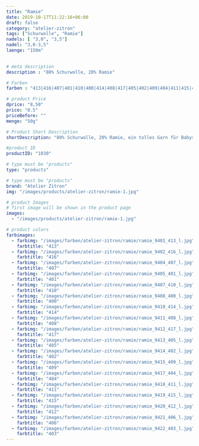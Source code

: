 ```yaml
---
title: "Ramie"
date: 2019-10-17T11:22:16+06:00
draft: false
category: "atelier-zitron"
tags: ["Schurwolle", "Ramie"]	
nadels: [ "3,0", "3,5"]
nadel: "3,0-3,5" 
laenge: "150m"	
 

# meta description
description : "80% Schurwolle, 20% Ramie"

# Farben
farben : "413|416|407|401|410|400|414|408|417|405|402|409|404|411|415|412|406|403"

# product Price
dprice: "8,50"
price: "8.5"
priceBefore: ""
menge: "50g"

# Product Short Description
shortDescription: "80% Schurwolle, 20% Ramie, ein tolles Garn für Babysachen."

#product ID
productID: "1030"

# type must be "products"
type: "products"

# type must be "products"
brand: "Atelier Zitron"
img: "/images/products/atelier-zitron/ramie-1.jpg"   

# product Images
# first image will be shown in the product page
images:
  - "/images/products/atelier-zitron/ramie-1.jpg"

# product colors
farbimages:
  - farbimg: "/images/farben/atelier-zitron/ramie/ramie_9401_413_l.jpg"
    farbtitle: "413"
  - farbimg: "/images/farben/atelier-zitron/ramie/ramie_9402_416_l.jpg"
    farbtitle: "416"
  - farbimg: "/images/farben/atelier-zitron/ramie/ramie_9404_407_l.jpg"
    farbtitle: "407"
  - farbimg: "/images/farben/atelier-zitron/ramie/ramie_9405_401_l.jpg"
    farbtitle: "401"
  - farbimg: "/images/farben/atelier-zitron/ramie/ramie_9407_410_l.jpg"
    farbtitle: "410"
  - farbimg: "/images/farben/atelier-zitron/ramie/ramie_9408_400_l.jpg"
    farbtitle: "400"
  - farbimg: "/images/farben/atelier-zitron/ramie/ramie_9410_414_l.jpg"
    farbtitle: "414"
  - farbimg: "/images/farben/atelier-zitron/ramie/ramie_9411_408_l.jpg"
    farbtitle: "408"
  - farbimg: "/images/farben/atelier-zitron/ramie/ramie_9412_417_l.jpg"
    farbtitle: "417"
  - farbimg: "/images/farben/atelier-zitron/ramie/ramie_9413_405_l.jpg"
    farbtitle: "405"
  - farbimg: "/images/farben/atelier-zitron/ramie/ramie_9414_402_l.jpg"
    farbtitle: "402"
  - farbimg: "/images/farben/atelier-zitron/ramie/ramie_9415_409_l.jpg"
    farbtitle: "409"
  - farbimg: "/images/farben/atelier-zitron/ramie/ramie_9417_404_l.jpg"
    farbtitle: "404"
  - farbimg: "/images/farben/atelier-zitron/ramie/ramie_9418_411_l.jpg"
    farbtitle: "411"
  - farbimg: "/images/farben/atelier-zitron/ramie/ramie_9419_415_l.jpg"
    farbtitle: "415"
  - farbimg: "/images/farben/atelier-zitron/ramie/ramie_9420_412_l.jpg"
    farbtitle: "412"
  - farbimg: "/images/farben/atelier-zitron/ramie/ramie_9421_406_l.jpg"
    farbtitle: "406"
  - farbimg: "/images/farben/atelier-zitron/ramie/ramie_9422_403_l.jpg"
    farbtitle: "403"
---
```



